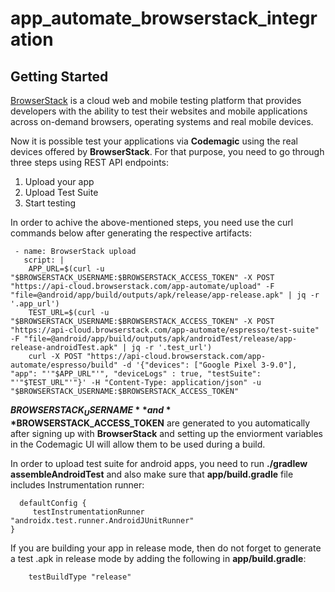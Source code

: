 # app_automate_browserstack_integration



## Getting Started

[BrowserStack](https://www.browserstack.com/) is a cloud web and mobile testing platform that provides developers with the ability to test their websites and mobile applications across on-demand browsers, operating systems and real mobile devices. 


Now it is possible test your applications via **Codemagic** using the real devices offered by **BrowserStack**. For that purpose, you need to go through three steps using REST API endpoints:


1. Upload your app
2. Upload Test Suite
3. Start testing


In order to achive the above-mentioned steps, you need use the curl commands below after generating the respective artifacts:

```
 - name: BrowserStack upload
   script: |      
    APP_URL=$(curl -u "$BROWSERSTACK_USERNAME:$BROWSERSTACK_ACCESS_TOKEN" -X POST "https://api-cloud.browserstack.com/app-automate/upload" -F "file=@android/app/build/outputs/apk/release/app-release.apk" | jq -r '.app_url') 
    TEST_URL=$(curl -u "$BROWSERSTACK_USERNAME:$BROWSERSTACK_ACCESS_TOKEN" -X POST "https://api-cloud.browserstack.com/app-automate/espresso/test-suite" -F "file=@android/app/build/outputs/apk/androidTest/release/app-release-androidTest.apk" | jq -r '.test_url')
    curl -X POST "https://api-cloud.browserstack.com/app-automate/espresso/build" -d '{"devices": ["Google Pixel 3-9.0"], "app": "'"$APP_URL"'", "deviceLogs" : true, "testSuite": "'"$TEST_URL"'"}' -H "Content-Type: application/json" -u "$BROWSERSTACK_USERNAME:$BROWSERSTACK_ACCESS_TOKEN" 
```


**$BROWSERSTACK_USERNAME** and **$BROWSERSTACK_ACCESS_TOKEN** are generated to you automatically after signing up with **BrowserStack** and setting up the enviorment variables in the Codemagic UI will allow them to be used during a build.



In order to upload test suite for android apps, you need to run **./gradlew assembleAndroidTest** and also make sure that **app/build.gradle** file includes Instrumentation runner:

```
  defaultConfig {
     testInstrumentationRunner "androidx.test.runner.AndroidJUnitRunner"
}
```

If you are building your app in release mode, then do not forget to generate a test .apk in release mode by adding the following in  **app/build.gradle**:

```
    testBuildType "release"
```
